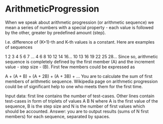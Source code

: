 # ArithmeticProgression
When we speak about arithmetic progression (or arithmetic sequence) we mean a series of numbers with a special property - each value is followed by the other, greater by predefined amount (step).

I.e. difference of (K+1)-th and K-th values is a constant. Here are examples of sequences

1 2 3 4 5 6 7 ...
4 6 8 10 12 14 16...
10 13 16 19 22 25 28...
Since so, arithmetic sequence is completely defined by the first member (A) and the increment value - step size - (B). First few members could be expressed as

A + (A + B) + (A + 2B) + (A + 3B) + ...
You are to calculate the sum of first members of arithmetic sequence. Wikipedia page on arithmetic progression could be of significant help to one who meets them for the first time.

Input data: first line contains the number of test-cases.
Other lines contain test-cases in form of triplets of values A B N where A is the first value of the sequence, B is the step size and N is the number of first values which should be accounted.
Answer: you are to output results (sums of N first members) for each sequence, separated by spaces.
